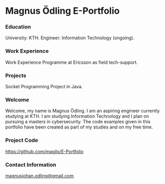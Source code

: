 # Magnus Ödling E-Portfolio 

### Education
University: KTH.
Engineer: Information Technology (ongoing).

### Work Experience
Work Experience Programme at Ericsson as field tech-support.

### Projects
Socket Programming Project in  Java.

### Welcome
Welcome, my name is Magnus Ödling. I am an aspiring engineer currently studying at KTH. I am studying Information Technology and I plan on pursuing a masters in cybersecurity. The code examples given in this portfolio have been created as part of my studies and on my free time.

### Project Code
https://github.com/magjlo/E-Portfolio

### Contact Information
magnusjohan.odling@gmail.com
